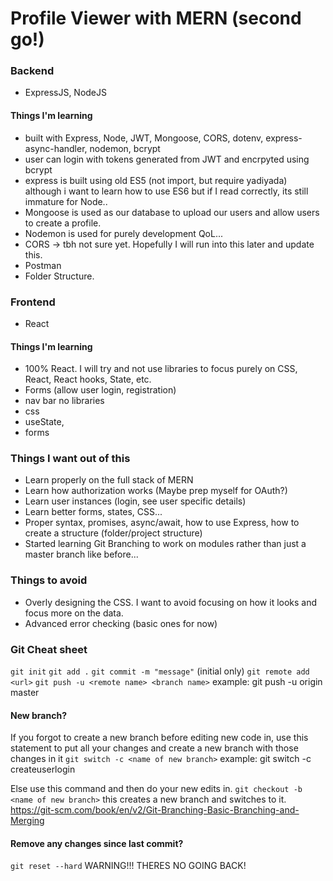 # Profile Viewer with MERN (second go!)

### Backend 
- ExpressJS, NodeJS
#### Things I'm learning
- built with Express, Node, JWT, Mongoose, CORS, dotenv, express-async-handler, nodemon, bcrypt
- user can login with tokens generated from JWT and encrpyted using bcrypt
- express is built using old ES5 (not import, but require yadiyada) although i want to learn how to use ES6 but if I read correctly, its still immature for Node..
- Mongoose is used as our database to upload our users and allow users to create a profile.
- Nodemon is used for purely development QoL...
- CORS -> tbh not sure yet. Hopefully I will run into this later and update this.
- Postman
- Folder Structure.

### Frontend 
- React
#### Things I'm learning
- 100% React. I will try and not use libraries to focus purely on CSS, React, React hooks, State, etc.
- Forms (allow user login, registration)
- nav bar no libraries
- css 
- useState, 
- forms

### Things I want out of this
- Learn properly on the full stack of MERN
- Learn how authorization works (Maybe prep myself for OAuth?)
- Learn user instances (login, see user specific details)
- Learn better forms, states, CSS...
- Proper syntax, promises, async/await, how to use Express, how to create a structure (folder/project structure)
- Started learning Git Branching to work on modules rather than just a master branch like before...

### Things to avoid
- Overly designing the CSS. I want to avoid focusing on how it looks and focus more on the data.
- Advanced error checking (basic ones for now)



### Git Cheat sheet
```git init```
```git add .```
```git commit -m "message"```
(initial only) ```git remote add <url>```
```git push -u <remote name> <branch name>```                 example: git push -u origin master

#### New branch? 
If you forgot to create a new branch before editing new code in, use this statement to put all your changes and create a new branch with those changes in it
```git switch -c <name of new branch>```                      example: git switch -c createuserlogin

Else use this command and then do your new edits in.
```git checkout -b <name of new branch>```                    this creates a new branch and switches to it.
https://git-scm.com/book/en/v2/Git-Branching-Basic-Branching-and-Merging

#### Remove any changes since last commit?
```git reset --hard``` WARNING!!! THERES NO GOING BACK!